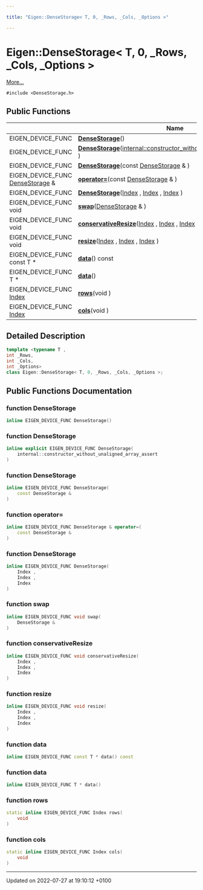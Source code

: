 ```yaml
---

title: "Eigen::DenseStorage< T, 0, _Rows, _Cols, _Options >"

---
```


# Eigen::DenseStorage< T, 0, _Rows, _Cols, _Options >



 [More...](#detailed-description)


`#include <DenseStorage.h>`

## Public Functions

|                | Name           |
| -------------- | -------------- |
| EIGEN_DEVICE_FUNC | **[DenseStorage](http://example.org/classes/classeigen_1_1densestorage_3_01t_00_010_00_01__rows_00_01__cols_00_01__options_01_4/#function-densestorage)**() |
| EIGEN_DEVICE_FUNC | **[DenseStorage](http://example.org/classes/classeigen_1_1densestorage_3_01t_00_010_00_01__rows_00_01__cols_00_01__options_01_4/#function-densestorage)**(<a href="http://example.org/classes/structeigen_1_1internal_1_1constructor__without__unaligned__array__assert/">internal::constructor_without_unaligned_array_assert</a> ) |
| EIGEN_DEVICE_FUNC | **[DenseStorage](http://example.org/classes/classeigen_1_1densestorage_3_01t_00_010_00_01__rows_00_01__cols_00_01__options_01_4/#function-densestorage)**(const <a href="http://example.org/classes/classeigen_1_1densestorage/">DenseStorage</a> & ) |
| EIGEN_DEVICE_FUNC <a href="http://example.org/classes/classeigen_1_1densestorage/">DenseStorage</a> & | **[operator=](http://example.org/classes/classeigen_1_1densestorage_3_01t_00_010_00_01__rows_00_01__cols_00_01__options_01_4/#function-operator=)**(const <a href="http://example.org/classes/classeigen_1_1densestorage/">DenseStorage</a> & ) |
| EIGEN_DEVICE_FUNC | **[DenseStorage](http://example.org/classes/classeigen_1_1densestorage_3_01t_00_010_00_01__rows_00_01__cols_00_01__options_01_4/#function-densestorage)**(<a href="http://example.org/namespaces/namespaceeigen/#typedef-index">Index</a> , <a href="http://example.org/namespaces/namespaceeigen/#typedef-index">Index</a> , <a href="http://example.org/namespaces/namespaceeigen/#typedef-index">Index</a> ) |
| EIGEN_DEVICE_FUNC void | **[swap](http://example.org/classes/classeigen_1_1densestorage_3_01t_00_010_00_01__rows_00_01__cols_00_01__options_01_4/#function-swap)**(<a href="http://example.org/classes/classeigen_1_1densestorage/">DenseStorage</a> & ) |
| EIGEN_DEVICE_FUNC void | **[conservativeResize](http://example.org/classes/classeigen_1_1densestorage_3_01t_00_010_00_01__rows_00_01__cols_00_01__options_01_4/#function-conservativeresize)**(<a href="http://example.org/namespaces/namespaceeigen/#typedef-index">Index</a> , <a href="http://example.org/namespaces/namespaceeigen/#typedef-index">Index</a> , <a href="http://example.org/namespaces/namespaceeigen/#typedef-index">Index</a> ) |
| EIGEN_DEVICE_FUNC void | **[resize](http://example.org/classes/classeigen_1_1densestorage_3_01t_00_010_00_01__rows_00_01__cols_00_01__options_01_4/#function-resize)**(<a href="http://example.org/namespaces/namespaceeigen/#typedef-index">Index</a> , <a href="http://example.org/namespaces/namespaceeigen/#typedef-index">Index</a> , <a href="http://example.org/namespaces/namespaceeigen/#typedef-index">Index</a> ) |
| EIGEN_DEVICE_FUNC const T * | **[data](http://example.org/classes/classeigen_1_1densestorage_3_01t_00_010_00_01__rows_00_01__cols_00_01__options_01_4/#function-data)**() const |
| EIGEN_DEVICE_FUNC T * | **[data](http://example.org/classes/classeigen_1_1densestorage_3_01t_00_010_00_01__rows_00_01__cols_00_01__options_01_4/#function-data)**() |
| EIGEN_DEVICE_FUNC <a href="http://example.org/namespaces/namespaceeigen/#typedef-index">Index</a> | **[rows](http://example.org/classes/classeigen_1_1densestorage_3_01t_00_010_00_01__rows_00_01__cols_00_01__options_01_4/#function-rows)**(void ) |
| EIGEN_DEVICE_FUNC <a href="http://example.org/namespaces/namespaceeigen/#typedef-index">Index</a> | **[cols](http://example.org/classes/classeigen_1_1densestorage_3_01t_00_010_00_01__rows_00_01__cols_00_01__options_01_4/#function-cols)**(void ) |

## Detailed Description

```cpp
template <typename T ,
int _Rows,
int _Cols,
int _Options>
class Eigen::DenseStorage< T, 0, _Rows, _Cols, _Options >;
```

## Public Functions Documentation

### function DenseStorage

```cpp
inline EIGEN_DEVICE_FUNC DenseStorage()
```


### function DenseStorage

```cpp
inline explicit EIGEN_DEVICE_FUNC DenseStorage(
    internal::constructor_without_unaligned_array_assert 
)
```


### function DenseStorage

```cpp
inline EIGEN_DEVICE_FUNC DenseStorage(
    const DenseStorage & 
)
```


### function operator=

```cpp
inline EIGEN_DEVICE_FUNC DenseStorage & operator=(
    const DenseStorage & 
)
```


### function DenseStorage

```cpp
inline EIGEN_DEVICE_FUNC DenseStorage(
    Index ,
    Index ,
    Index 
)
```


### function swap

```cpp
inline EIGEN_DEVICE_FUNC void swap(
    DenseStorage & 
)
```


### function conservativeResize

```cpp
inline EIGEN_DEVICE_FUNC void conservativeResize(
    Index ,
    Index ,
    Index 
)
```


### function resize

```cpp
inline EIGEN_DEVICE_FUNC void resize(
    Index ,
    Index ,
    Index 
)
```


### function data

```cpp
inline EIGEN_DEVICE_FUNC const T * data() const
```


### function data

```cpp
inline EIGEN_DEVICE_FUNC T * data()
```


### function rows

```cpp
static inline EIGEN_DEVICE_FUNC Index rows(
    void 
)
```


### function cols

```cpp
static inline EIGEN_DEVICE_FUNC Index cols(
    void 
)
```


-------------------------------

Updated on 2022-07-27 at 19:10:12 +0100